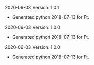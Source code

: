 2020-06-03 Version: 1.0.1
- Generated python 2018-07-13 for Ft.

2020-06-03 Version: 1.0.0
- Generated python 2018-07-13 for Ft.

2020-06-03 Version: 1.0.0
- Generated python 2018-07-13 for Ft.

